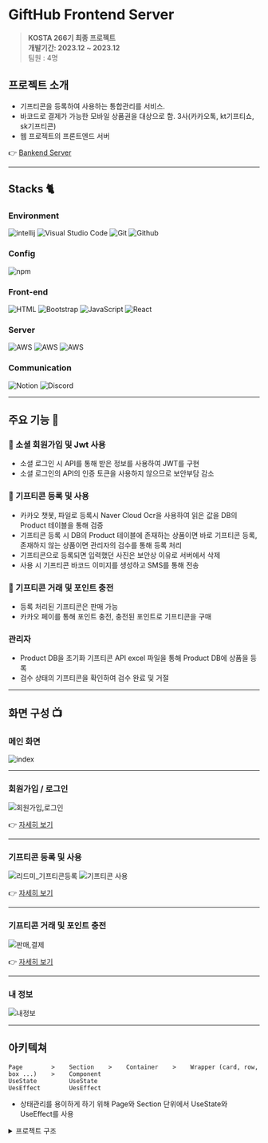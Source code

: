 # GiftHub Frontend Server

> **KOSTA 266기 최종 프로젝트** <br/> **개발기간: 2023.12 ~ 2023.12** <br/> 팀원 : 4명


## 프로젝트 소개
- 기프티콘을 등록하여 사용하는 통합관리를 서비스.
- 바코드로 결제가 가능한 모바일 상품권을 대상으로 함. 3사(카카오톡, kt기프티쇼, sk기프티콘)
- 웹 프로젝트의 프론트엔드 서버

👉 [Bankend Server](https://github.com/9min9/Gifthub)

---
#### 

## Stacks 🐈

### Environment
![intellij](https://img.shields.io/badge/intellij-000000?style=for-the-badge&logo=intellijidea&logoColor=white)
![Visual Studio Code](https://img.shields.io/badge/Visual%20Studio%20Code-007ACC?style=for-the-badge&logo=Visual%20Studio%20Code&logoColor=white)
![Git](https://img.shields.io/badge/Git-F05032?style=for-the-badge&logo=Git&logoColor=white)
![Github](https://img.shields.io/badge/GitHub-181717?style=for-the-badge&logo=GitHub&logoColor=white)

### Config
![npm](https://img.shields.io/badge/npm-CB3837?style=for-the-badge&logo=npm&logoColor=white)        

### Front-end
![HTML](https://img.shields.io/badge/HTML5-E34F26?style=for-the-badge&logo=HTML5&logoColor=white)
![Bootstrap](https://img.shields.io/badge/Bootstrap-7952B3?style=for-the-badge&logo=Bootstrap&logoColor=white)
![JavaScript](https://img.shields.io/badge/JavaScript-F7DF1E?style=for-the-badge&logo=Javascript&logoColor=white)
![React](https://img.shields.io/badge/React-20232A?style=for-the-badge&logo=react&logoColor=61DAFB)

### Server

![AWS](https://img.shields.io/badge/AWS_EC2-FF9900?style=for-the-badge&logo=amazonec2&logoColor=white)
![AWS](https://img.shields.io/badge/AWS_S3-569A31?style=for-the-badge&logo=amazons3&logoColor=white)
![AWS](https://img.shields.io/badge/AWS_RDS-527FFF?style=for-the-badge&logo=amazonrds&logoColor=white)


### Communication
![Notion](https://img.shields.io/badge/Notion-000000?style=for-the-badge&logo=Notion&logoColor=white)
![Discord](https://img.shields.io/badge/Discord-5865F2?style=for-the-badge&logo=Discord&logoColor=white)

---

## 주요 기능 🎁

### 🛒 소셜 회원가입 및 Jwt 사용
- 소셜 로그인 시 API를 통해 받은 정보를 사용하여 JWT를 구현
- 소셜 로그인의 API의 인증 토큰을 사용하지 않으므로 보안부담 감소

### 🛒 기프티콘 등록 및 사용
- 카카오 챗봇, 파일로 등록시 Naver Cloud Ocr을 사용하여 읽은 값을 DB의 Product 테이블을 통해 검증
- 기프티콘 등록 시 DB의 Product 테이블에 존재하는 상품이면 바로 기프티콘 등록, 존재하지 않는 상품이면 관리자의 검수를 통해 등록 처리
- 기프티콘으로 등록되면 입력했던 사진은 보안상 이유로 서버에서 삭제
- 사용 시 기프티콘 바코드 이미지를 생성하고 SMS를 통해 전송

### 🛒 기프티콘 거래 및 포인트 충전
- 등록 처리된 기프티콘은 판매 가능
- 카카오 페이를 통해 포인트 충전, 충전된 포인트로 기프티콘을 구매

### 관리자
- Product DB을 초기화 기프티콘 API excel 파일을 통해 Product DB에 상품을 등록
- 검수 상태의 기프티콘을 확인하여 검수 완료 및 거절

---
## 화면 구성 📺

### 메인 화면

![index](https://github.com/9min9/GiftHub/assets/130825350/cd347e71-0894-40c1-8a1f-33bb185702c9)

---

### 회원가입 / 로그인
![회원가입,로그인](https://github.com/9min9/Gifthub-Client/assets/130825350/058b2afa-45e0-4d1d-97ab-1d325dd0ec2e)

 👉 [자세히 보기](https://github.com/9min9/Gifthub-Client/wiki/%ED%9A%8C%EC%9B%90%EA%B0%80%EC%9E%85,-%EB%A1%9C%EA%B7%B8%EC%9D%B8)

---

### 기프티콘 등록 및 사용

![리드미_기프티콘등록](https://github.com/9min9/Gifthub-Client/assets/130825350/be48d746-bbab-4d5a-8503-8c8a0a4049f7)
![기프티콘 사용](https://github.com/9min9/Gifthub-Client/assets/130825350/a4dc35a2-5edb-4449-877a-3c274948513f)

 👉 [자세히 보기](https://github.com/9min9/Gifthub-Client/wiki/%EA%B8%B0%ED%94%84%ED%8B%B0%EC%BD%98-%EB%93%B1%EB%A1%9D-%EB%B0%8F-%EC%82%AC%EC%9A%A9)

---

### 기프티콘 거래 및 포인트 충전

![판매,결제](https://github.com/9min9/Gifthub-Client/assets/130825350/264ff2c7-8ba2-452b-a4ce-92b78969ac26)

 👉 [자세히 보기](https://github.com/9min9/Gifthub-Client/wiki/%EA%B8%B0%ED%94%84%ED%8B%B0%EC%BD%98-%EA%B1%B0%EB%9E%98-%EB%B0%8F-%ED%8F%AC%EC%9D%B8%ED%8A%B8-%EC%B6%A9%EC%A0%84)

---

### 내 정보

![내정보](https://github.com/9min9/Gifthub-Client/assets/130825350/00ebe7f9-ec40-45b6-b0e3-828625b06b33)

---

## 아키텍쳐


```
Page        >    Section    >    Container    >    Wrapper (card, row, box ...)    >    Component
UseState         UseState
UesEffect        UesEffect
```
- 상태관리를 용이하게 하기 위해 Page와 Section 단위에서 UseState와 UseEffect를 사용



<details><summary>프로젝트 구조</summary>
<div markdown="1">

```
src
 ┣ components
 ┃ ┣ account
 ┃ ┃ ┣ login
 ┃ ┃ ┃ ┣ LoginForm.js
 ┃ ┃ ┃ ┣ LoginInBtnWrapper.js
 ┃ ┃ ┃ ┣ LoginInputWrapper.js
 ┃ ┃ ┃ ┗ SocialLoginWrapper.js
 ┃ ┃ ┣ signup
 ┃ ┃ ┃ ┣ MesseageWrapper.js
 ┃ ┃ ┃ ┣ SignupForm.js
 ┃ ┃ ┃ ┗ SignupInputWrapper.js
 ┃ ┃ ┣ AuthContextProvider.js
 ┃ ┃ ┗ UserProfile.js
 ┃ ┣ admin
 ┃ ┃ ┣ product
 ┃ ┃ ┃ ┣ ConfirmResultSelector.js
 ┃ ┃ ┃ ┣ GifticonTableBody.js
 ┃ ┃ ┃ ┣ IsConfrimRadioWrapper.js
 ┃ ┃ ┃ ┗ ProductManagementSection.js
 ┃ ┃ ┣ AdminIndexSection.js
 ┃ ┃ ┗ AdminSidebar.js
 ┃ ┣ attendance
 ┃ ┃ ┣ Attendance.js
 ┃ ┃ ┗ DayComponent.js
 ┃ ┣ cart
 ┃ ┃ ┣ cart
 ┃ ┃ ┃ ┣ CartContainer.js
 ┃ ┃ ┃ ┣ CartPriceContainer.js
 ┃ ┃ ┃ ┣ CartSection.js
 ┃ ┃ ┃ ┣ CartTableWrapper.js
 ┃ ┃ ┃ ┣ CartWrapper.js
 ┃ ┃ ┃ ┣ ClearCartWrapper.js
 ┃ ┃ ┃ ┣ CurrentPositionContainer.js
 ┃ ┃ ┃ ┗ UpdateCartWrapper.js
 ┃ ┃ ┗ mini-cart
 ┃ ┃ ┃ ┣ MiniCartButtonContainer.js
 ┃ ┃ ┃ ┣ MiniCartContainer.js
 ┃ ┃ ┃ ┣ MiniCartDeleteIcon.js
 ┃ ┃ ┃ ┣ MiniCartImageWrapper.js
 ┃ ┃ ┃ ┣ MiniCartInfoWrapper.js
 ┃ ┃ ┃ ┗ MiniCartTotalPriceContainer.js
 ┃ ┣ checkout
 ┃ ┃ ┣ CheckoutListContainer.js
 ┃ ┃ ┣ CheckoutListWrapper.js
 ┃ ┃ ┣ CheckoutPayContainer.js
 ┃ ┃ ┗ CheckoutSection.js
 ┃ ┣ common
 ┃ ┃ ┣ Footer.js
 ┃ ┃ ┣ Header.js
 ┃ ┃ ┣ NotForbidden.js
 ┃ ┃ ┣ NotFound.js
 ┃ ┃ ┣ Preloader.js
 ┃ ┃ ┗ Sidebar.js
 ┃ ┣ gifticion
 ┃ ┃ ┣ GiftiBotContainer.js
 ┃ ┃ ┣ GifticonAddForm.js
 ┃ ┃ ┣ GifticonAddModal.js
 ┃ ┃ ┣ GifticonHiddenInfo.js
 ┃ ┃ ┣ GifticonIntroContainer.js
 ┃ ┃ ┣ GifticonItemContainer.js
 ┃ ┃ ┣ GifticonItemImage.js
 ┃ ┃ ┣ GifticonItemInfo.js
 ┃ ┃ ┣ GifticonItemIntro.js
 ┃ ┃ ┗ GifticonItemSection.js
 ┃ ┣ history
 ┃ ┃ ┣ order
 ┃ ┃ ┃ ┣ OrderContainer.js
 ┃ ┃ ┃ ┗ OrderHistorySection.js
 ┃ ┃ ┗ payment
 ┃ ┃ ┃ ┣ PaymentContainer.js
 ┃ ┃ ┃ ┗ PaymentHistorySection.js
 ┃ ┣ modal
 ┃ ┃ ┗ newsletter
 ┃ ┃ ┃ ┣ NewsletterFormButton.js
 ┃ ┃ ┃ ┣ NewsletterFormErrorWrapper.js
 ┃ ┃ ┃ ┣ NewsletterH3.js
 ┃ ┃ ┃ ┣ NewsletterInfoSection.js
 ┃ ┃ ┃ ┣ NewsletterInputWrapper.js
 ┃ ┃ ┃ ┣ NewsletterModal.js
 ┃ ┃ ┃ ┣ NewsletterModalHead.js
 ┃ ┃ ┃ ┣ NewsletterModalImageSection.js
 ┃ ┃ ┃ ┣ NewsletterModalSubSubTitleWrapper.js
 ┃ ┃ ┃ ┗ NewsletterModalTitleWrapper.js
 ┃ ┣ mypage
 ┃ ┃ ┣ dashboard
 ┃ ┃ ┃ ┣ DashboardButtonWrapper.js
 ┃ ┃ ┃ ┣ DashboardContentWrapper.js
 ┃ ┃ ┃ ┗ DashboardTitleContainer.js
 ┃ ┃ ┣ MyPageContentSection.js
 ┃ ┃ ┗ MyPageTitleContainer.js
 ┃ ┣ payment
 ┃ ┃ ┣ OrderSummaryContainer.js
 ┃ ┃ ┣ OrderSummaryWrapper.js
 ┃ ┃ ┣ PaymentSection.js
 ┃ ┃ ┣ PriceSelectorWrapper.js
 ┃ ┃ ┗ RadioBox.js
 ┃ ┣ product
 ┃ ┃ ┣ BrandComponent.js
 ┃ ┃ ┣ BrandContainer.js
 ┃ ┃ ┣ CategoryComponent.js
 ┃ ┃ ┣ CategoryContainer.js
 ┃ ┃ ┣ ImageModalTableContainer.js
 ┃ ┃ ┣ ModalInfoSection.js
 ┃ ┃ ┣ ProductCard.js
 ┃ ┃ ┣ ProductListContainer.js
 ┃ ┃ ┗ ProductSection.js
 ┃ ┗ ui
 ┃ ┃ ┣ button
 ┃ ┃ ┃ ┣ DashOutlineButton.js
 ┃ ┃ ┃ ┣ DashTextButton.js
 ┃ ┃ ┃ ┣ KakaoLoginButton.js
 ┃ ┃ ┃ ┣ KakaoPayButton.js
 ┃ ┃ ┃ ┣ NaverLoginButton.js
 ┃ ┃ ┃ ┣ OutlineButton.js
 ┃ ┃ ┃ ┣ PrimaryBtn.js
 ┃ ┃ ┃ ┣ PrimaryButton.js
 ┃ ┃ ┃ ┣ SelectorButton.js
 ┃ ┃ ┃ ┗ WhiteButton.js
 ┃ ┃ ┣ dashboard
 ┃ ┃ ┃ ┣ DashboardH1.js
 ┃ ┃ ┃ ┣ DashboardH2.js
 ┃ ┃ ┃ ┗ DashboardSpan.js
 ┃ ┃ ┣ form
 ┃ ┃ ┃ ┣ Input.js
 ┃ ┃ ┃ ┣ InputNumber.js
 ┃ ┃ ┃ ┣ InputWithLabel.js
 ┃ ┃ ┃ ┣ Label.js
 ┃ ┃ ┃ ┣ MessageDiv.js
 ┃ ┃ ┃ ┣ RadioButton.js
 ┃ ┃ ┃ ┗ SelectorButton.js
 ┃ ┃ ┣ image-card
 ┃ ┃ ┃ ┣ Image.js
 ┃ ┃ ┃ ┗ ImageContent.js
 ┃ ┃ ┣ link
 ┃ ┃ ┃ ┣ GlLink.js
 ┃ ┃ ┃ ┣ RouteBox.js
 ┃ ┃ ┃ ┗ RouteBoxLink.js
 ┃ ┃ ┣ logo
 ┃ ┃ ┃ ┗ TextLogo.js
 ┃ ┃ ┣ modal
 ┃ ┃ ┃ ┗ image-modal
 ┃ ┃ ┃ ┃ ┣ ImageSection.js
 ┃ ┃ ┃ ┃ ┗ Modal.js
 ┃ ┃ ┣ Image.js
 ┃ ┃ ┗ useIntersectionObserver.js
 ┣ css
 ┃ ┣ custom
 ┃ ┃ ┣ attendance.css
 ┃ ┃ ┣ custom.css
 ┃ ┃ ┣ index.css
 ┃ ┃ ┗ payment.css
 ┃ ┣ utility.css
 ┃ ┗ vendor.css
 ┣ dev
 ┣ hooks
 ┃ ┣ useGifticonAddFormInput.js
 ┃ ┗ useNewsletterModal.js
 ┣ pages
 ┃ ┣ account
 ┃ ┃ ┣ Login.js
 ┃ ┃ ┣ MyPage.js
 ┃ ┃ ┗ Signup.js
 ┃ ┣ admin
 ┃ ┃ ┣ AdminIndex.js
 ┃ ┃ ┗ ProductManagement.js
 ┃ ┣ cart
 ┃ ┃ ┣ Cart.js
 ┃ ┃ ┗ MiniCart.js
 ┃ ┣ checkout
 ┃ ┃ ┗ Checkout.js
 ┃ ┣ gifticon
 ┃ ┃ ┣ GifticonStorage.js
 ┃ ┃ ┗ MyGifticon.js
 ┃ ┣ history
 ┃ ┃ ┣ OrderHistory.js
 ┃ ┃ ┗ PaymentHistory.js
 ┃ ┣ payment
 ┃ ┃ ┗ Payment.js
 ┃ ┣ product
 ┃ ┃ ┗ Product.js
 ┃ ┣ PageRedirect.js
 ┃ ┗ Router.js
 ┣ App.css
 ┣ App.js
 ┣ App.test.js
 ┣ index.css
 ┣ index.js
 ┣ logo.svg
 ┣ reportWebVitals.js
 ┗ setupTests.js

```
</div>
</details>




